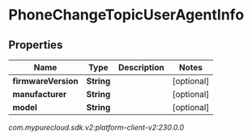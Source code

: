 # PhoneChangeTopicUserAgentInfo


## Properties

| Name | Type | Description | Notes |
| ------------ | ------------- | ------------- | ------------- |
| **firmwareVersion** | **String** |  |  [optional] |
| **manufacturer** | **String** |  |  [optional] |
| **model** | **String** |  |  [optional] |




_com.mypurecloud.sdk.v2:platform-client-v2:230.0.0_
